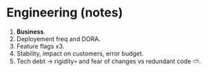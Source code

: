 # Engineering (notes)

1. **Business**.
2. Deployement freq and DORA.
3. Feature flags x3.
4. Stability, impact on customers, error budget.
5. Tech debt -> rigidity💀 and fear of changes vs redundant code ⛅.
